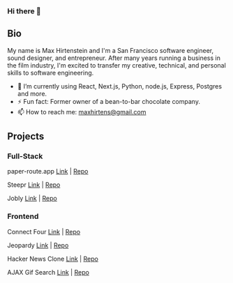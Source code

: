 ### Hi there 👋

## Bio
My name is Max Hirtenstein and I'm a San Francisco software engineer, sound designer, and entrepreneur. After many years running a business in the film industry, I'm excited to transfer my creative, technical, and personal skills to software engineering.

- 🌱 I’m currently using React, Next.js, Python, node.js, Express, Postgres and more.
- ⚡ Fun fact: Former owner of a bean-to-bar chocolate company.
- 📫 How to reach me: maxhirtens@gmail.com

## Projects

### Full-Stack
paper-route.app [Link](https://paper-route.app/) | [Repo](https://github.com/maxhirtens/paper-route)

Steepr [Link](https://steepr.onrender.com/) | [Repo](https://github.com/maxhirtens/steepr)

Jobly [Link](https://max-react-jobly.onrender.com/) | [Repo](https://github.com/maxhirtens/react-jobly)

### Frontend
Connect Four [Link](https://maxhirtens.github.io/connect-four/) | [Repo](https://github.com/maxhirtens/connect-four)

Jeopardy [Link](https://maxhirtens.github.io/jeopardy/) | [Repo](https://github.com/maxhirtens/jeopardy)

Hacker News Clone [Link](https://maxhirtens.github.io/hack-or-snooze/) | [Repo](https://github.com/maxhirtens/hack-or-snooze)

AJAX Gif Search [Link](https://maxhirtens.github.io/ajax-giphy-party/) | [Repo](https://github.com/maxhirtens/ajax-giphy-party)

<!--
**maxhirtens/maxhirtens** is a ✨ _special_ ✨ repository because its `README.md` (this file) appears on your GitHub profile.

Here are some ideas to get you started:

- 🔭 I’m currently working on ...
- 🌱 I’m currently learning ...
- 👯 I’m looking to collaborate on ...
- 🤔 I’m looking for help with ...
- 💬 Ask me about ...
- 📫 How to reach me: ...
- 😄 Pronouns: ...
- ⚡ Fun fact: ...
-->
